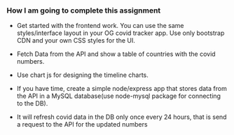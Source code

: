 ### How I am going to complete this assignment

- Get started with the frontend work. You can use the same styles/interface layout in your OG covid tracker app. Use only bootstrap CDN and your own CSS styles for the UI.

- Fetch Data from the API and show a table of countries with the covid numbers.

- Use chart js for designing the timeline charts.

- If you have time, create a simple node/express app that stores data from the API in a MySQL database(use node-mysql package for connecting to the DB). 

- It will refresh covid data in the DB only once every 24 hours, that is send a request to the API for the updated numbers